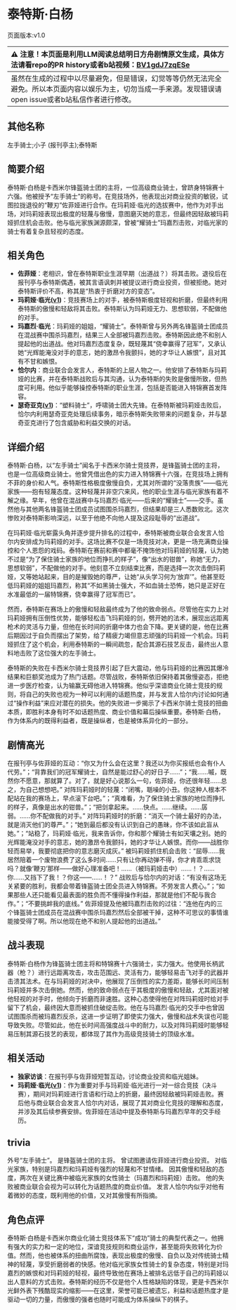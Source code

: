 # 泰特斯·白杨
页面版本:v1.0
 

| :warning: 注意！本页面是利用LLM阅读总结明日方舟剧情原文生成，具体方法请看repo的PR history或者b站视频：[BV1gdJ7zqESe](https://www.bilibili.com/video/BV1gdJ7zqESe/)         |
|:----------------------------|
| 虽然在生成的过程中以尽量避免，但是错误，幻觉等等仍然无法完全避免。所以本页面内容以娱乐为主，切勿当成一手来源。发现错误请open issue或者b站私信作者进行修改。|



## 其他名称
左手骑士;小子 (报刊亭主);泰特斯
## 简要介绍
泰特斯·白杨是卡西米尔锋盔骑士团的主将，一位高级商业骑士，曾跻身特锦赛十六强。他被授予“左手骑士”的称号。在竞技场外，他表现出对商业投资的敏锐，试图拉拢退役的“鞭刃”佐菲娅进行合作。在玛莉娅·临光的选拔赛中，他作为对手出场，对玛莉娅表现出极度的轻蔑与傲慢，意图磨灭她的意志，但最终因轻敌被玛莉娅抓住机会击败。他与临光家族渊源颇深，曾被“耀骑士”玛嘉烈击败，对临光家的骑士有着复杂且轻视的态度。
## 相关角色
-   **佐菲娅**：老相识，曾在泰特斯职业生涯早期（出道战？）将其击败。退役后在报刊亭与泰特斯偶遇，被其言语讽刺并被提议进行商业投资，但被拒绝。她对泰特斯评价不高，称其是“热衷于折磨对方的变态”。
-   **玛莉娅·临光([v1](extended_char_8b2c94.md))**：竞技赛场上的对手，被泰特斯极度轻视和折磨，但最终利用泰特斯的傲慢和轻敌将其击败。泰特斯认为玛莉娅无力、思想软弱，不配做他的对手。
-   **玛嘉烈·临光**：玛莉娅的姐姐，“耀骑士”。泰特斯曾与另外两名锋盔骑士团成员在混战赛中围杀玛嘉烈，结果三人全部被玛嘉烈击败。泰特斯因此绝不和别人提起他的出道战。他对玛嘉烈态度复杂，既轻蔑其“侥幸赢得了冠军”，又承认她“光辉能淹没对手的意志，她的激昂令我颤抖，她的才华让人嫉恨”，且对其有不甘和嫉恨。
-   **恰尔内**：商业联合会发言人，泰特斯的上层人物之一。他安排了泰特斯与玛莉娅的比赛，并在泰特斯战败后与其沟通，认为泰特斯的失败是傲慢所致，但热度可利用。他似乎能够操控泰特斯的职业生涯，包括是否能进入特锦赛首发阵容。
-   **瑟奇亚克([v1](extended_char_se_qi_ya_ke.md))**：“塑料骑士”，呼啸骑士团大先锋。在泰特斯被玛莉娅击败后，恰尔内利用瑟奇亚克处理后续事务，暗示泰特斯失败带来的问题复杂，并与瑟奇亚克进行了包含威胁和利益交换的对话。
## 详细介绍
泰特斯·白杨，以“左手骑士”闻名于卡西米尔骑士竞技界，是锋盔骑士团的主将，也是一位高级商业骑士。他曾凭借出色的实力进入特锦赛十六强，在竞技场上拥有不菲的身价和人气。泰特斯性格极度傲慢自负，尤其对所谓的“没落贵族”——临光家族——抱有轻蔑态度。这种轻蔑并非空穴来风，他的职业生涯与临光家族有着不解之缘。早年，他曾在混战赛中与玛嘉烈·临光——后来的“耀骑士”——交手。虽然他与其他两名锋盔骑士团成员试图围杀玛嘉烈，但结果却是三人悉数败北。这次惨败对泰特斯影响深远，以至于他绝不向他人提及这段耻辱的“出道战”。

在玛莉娅·临光崭露头角并逐步提升排名的过程中，泰特斯被商业联合会发言人恰尔内安排成为玛莉娅的对手。这场比赛不仅是一场竞技对决，更是一场充满商业操控和个人恩怨的戏码。泰特斯在赛前和赛中都毫不掩饰他对玛莉娅的轻蔑，认为她不过是“为了保住骑士家族的地位而挣扎的样子”，像“出水的钳兽”，称她“无力，思想软弱”，不配做他的对手。他刻意不立刻结束比赛，而是选择一次次击倒玛莉娅，又等她站起来，目的是摧毁她的尊严，让她“从头学习何为‘放弃’”。他甚至贬低玛莉娅的姐姐玛嘉烈，称其“不如黑骑士强大，不如血骑士恐怖，她只是正好在水准最低的一届特锦赛，侥幸赢得了冠军而已”。

然而，泰特斯在赛场上的傲慢和轻敌最终成为了他的致命弱点。尽管他在实力上对玛莉娅拥有压倒性优势，能够轻松击飞玛莉娅的剑，劈开她的法术，展现出远距离枪术的灵活与力量，但他在长时间的折磨中体力也会下降。更关键的是，他在比赛后期因过于自负而摆出了架势，给了精疲力竭但意志顽强的玛莉娅一个机会。玛莉娅抓住了这个机会，利用泰特斯的一瞬间疏忽，配合其源石技艺反击，最终出人意料地击败了这位强大的左手骑士。

泰特斯的失败在卡西米尔骑士竞技界引起了巨大震动，他与玛莉娅的比赛因其爆冷结果和巨额奖池成为了热门话题。尽管战败，泰特斯依旧保持着其傲慢姿态，拒绝进一步医疗检查，认为输赢无碍他进入特锦赛。他似乎深谙商业化骑士竞技的规则，将自己的失败也视为一种可以利用的话题热度，并与发言人恰尔内讨论如何通过“操作利益”来应对潜在的损失。他的失败进一步揭示了卡西米尔骑士竞技的扭曲本质，即胜利本身有时不如话题热度、商业价值和幕后操纵重要。泰特斯·白杨，作为体系内的既得利益者，既是操纵者，也是被体系异化的一部分。
## 剧情高光
在报刊亭与佐菲娅的互动：“你又为什么会在这里？我还以为你买报纸也会有仆人代劳。”；“背靠我们的冠军耀骑士，自然是能过舒心的好日子......”；“我......嘁，既然你不愿意，那就算了。对了，就是好心说那么一句，佐菲娅，你还很年轻......总之，为自己想想吧。”
对阵玛莉娅时的轻蔑：“闭嘴，聒噪的小丑。你这种人根本不配站在我的赛场上，早点滚下台吧。”；“真难看，为了保住骑士家族的地位而挣扎的样子，真像是出水的钳兽。”；“把剑拿起来。......快点。......继续。......孱弱。......你不配做我的对手。”
对阵玛莉娅时的折磨：“消灭一个骑士最好的办法，就是消灭他们的尊严。”；“她到最后都没有认识到自己的愚昧，你不该如此盲从她。”；“站稳了，玛莉娅·临光，我来告诉你，你和那个耀骑士有如天壤之别。她的光辉能淹没对手的意志，她的激昂令我颤抖，她的才华让人嫉恨。而你——战胜你轻而易举，我要彻底把你的意志磨灭成灰。”
被玛莉娅抓住机会击败：“屈辱......我居然陪着一个废物浪费了这么多时间......只有让你再动弹不得，你才肯乖乖求饶吗？就像‘鞭刃’那样——做好心理准备吧！......（被玛莉娅击中）......！？......你......又挡下了我！？你这——......！？”
战败后与恰尔内的对话：“有没有这场无关紧要的胜利，我都会带着锋盔骑士团全员进入特锦赛。不劳发言人费心。”；“如果那些人还只能看见最表面的胜负而不懂得操作利益，那就是他们不配与我合作。”；“不要挑衅我的底线。”
佐菲娅提及他被玛嘉烈击败的过往：“连他在内的三个锋盔骑士团成员在混战赛中围杀玛嘉烈然后全部被干掉，这种不可思议的事情谁能接受得了啊。所以他现在绝不和别人提起他的出道战。”
## 战斗表现
泰特斯·白杨作为锋盔骑士团主将和特锦赛十六强骑士，实力强大。他使用长柄武器（枪？）进行远距离攻击，攻击范围远、灵活有力，能够轻易击飞对手的武器并击溃其法术。在与玛莉娅的对决中，他展现了压倒性的实力差距，能够长时间压制玛莉娅并多次击倒她。然而，他的致命弱点在于其极度的傲慢和轻敌，尤其面对被他轻视的对手时，他倾向于折磨而非速胜。这种心态使得他在对阵玛莉娅时给对手留下了机会，最终因大意而被抓住破绽击败。他在与玛嘉烈·临光的交手中也曾因试图围杀而被玛嘉烈反杀，这进一步证明了即使实力强大，傲慢和战术失误也可能导致失败。尽管如此，他在长时间高强度战斗中的耐力，以及对阵玛莉娅时能够轻易压制其源石技艺的表现，都体现了其作为高级竞技骑士的顶级水准。
## 相关活动
-   **独家访谈**：在报刊亭与佐菲娅短暂互动，讨论商业投资和临光姐妹。
-   **玛莉娅·临光([v1](extended_char_8b2c94.md))**：作为重要对手与玛莉娅·临光进行一对一综合竞技（决斗赛），期间对玛莉娅进行言语和行动上的折磨，最终因轻敌被玛莉娅击败。赛后他与商业联合会发言人恰尔内对话，展现了其对商业化竞技的理解和态度，并涉及其后续参赛安排。佐菲娅在活动中提及泰特斯与玛嘉烈早年的交手经历。
## trivia
外号“左手骑士”。
是锋盔骑士团的主将。
曾试图邀请佐菲娅进行商业投资。
对临光家族，特别是玛嘉烈和玛莉娅有强烈的轻蔑和不甘情绪。
因其傲慢和轻敌的态度，两次在关键比赛中被临光家族的女性骑士（玛嘉烈和玛莉娅）击败。
他的失败被商业联合会视为可以转化为话题热度的商业价值。
发言人恰尔内似乎对他有着微妙的态度，既利用他的价值，又对其傲慢有所指摘。
## 角色点评
泰特斯·白杨是卡西米尔商业化骑士竞技体系下“成功”骑士的典型代表之一。他拥有强大的实力和一定的地位，深谙竞技规则和商业运作，甚至能将失败转化为价值。然而，他也被体系的扭曲所腐蚀，表现出极度的傲慢、自负以及对传统骑士精神的轻蔑，享受折磨弱者的快感。他对临光家族女性骑士的复杂态度，特别是对玛嘉烈的嫉恨和对玛莉娅的轻视，最终导致他在赛场上被排名远低于自己的玛莉娅以出人意料的方式击败。泰特斯的经历不仅是他个人性格缺陷的体现，更是卡西米尔光鲜外表下残酷现实的缩影——在这里，荣誉可能已被遗忘，利益和话题热度才是驱动一切的力量，而傲慢的强者也随时可能成为体系操纵下的棋子。